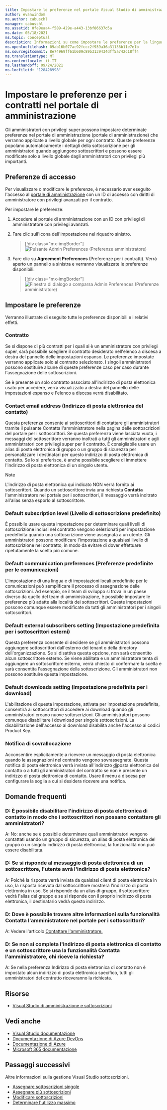 ```yaml
---
title: Impostare le preferenze nel portale Visual Studio di amministrazione delle sottoscrizioni
author: evanwindom
ms.author: cabuschl
manager: cabuschl
ms.assetid: 0fe9eaa4-f589-429e-a443-13bf86637d5a
ms.date: 05/18/2021
ms.topic: conceptual
description: Informazioni su come impostare le preferenze per la lingua, i contatti, il livello di sottoscrizione e altre opzioni nel portale di amministrazione
ms.openlocfilehash: 09ab16b077ac92fccc2f939a36a31136b11e7e1b
ms.sourcegitcommit: 8e74969ff61b609c89b3139434dff5a742c18ff4
ms.translationtype: MT
ms.contentlocale: it-IT
ms.lasthandoff: 09/24/2021
ms.locfileid: "128428998"
---
```

# <a name="set-preferences-for-your-agreements-in-the-admin-portal"></a>Impostare le preferenze per i contratti nel portale di amministrazione
Gli amministratori con privilegi super possono impostare determinate preferenze nel portale di amministrazione (portale di amministrazione) che verranno applicate a livello globale per ogni contratto.  Queste preferenze popolano automaticamente i dettagli della sottoscrizione per gli amministratori quando aggiungono sottoscrittori e possono essere modificate solo a livello globale dagli amministratori con privilegi più importanti.  

## <a name="access-preferences"></a>Preferenze di accesso
Per visualizzare o modificare le preferenze, è necessario aver eseguito l'accesso al [portale di amministrazione](https://manage.visualstudio.com) con un ID di accesso con diritti di amministratore con privilegi avanzati per il contratto.  

Per impostare le preferenze:
1. Accedere al portale di amministrazione con un ID con privilegi di amministratore con privilegi avanzati.
2. Fare clic sull'icona dell'impostazione nel riquadro sinistro.
   > [!div class="mx-imgBorder"]
   > ![Pulsante Admin Preferences (Preferenze amministratore)](_img/admin-preferences/admin-preferences-button.png "Fare clic su Gestisci amministratori e quindi su Preferenze contratto per visualizzare le preferenze")

3. Fare clic su **Agreement Preferences** (Preferenze per i contratti).
Verrà aperto un pannello a sinistra e verranno visualizzate le preferenze disponibili. 

   > [!div class="mx-imgBorder"]
   > ![Finestra di dialogo a comparsa Admin Preferences (Preferenze amministratore)](_img/admin-preferences/admin-preferences-flyout-2.png "Impostare le preferenze e fare clic su Salva")

## <a name="set-your-preferences"></a>Impostare le preferenze
Verranno illustrate di eseguito tutte le preferenze disponibili e i relativi effetti. 

### <a name="agreement"></a>Contratto
Se si dispone di più contratti per i quali si è un amministratore con privilegi super, sarà possibile scegliere il contratto desiderato nell'elenco a discesa a destra del pannello delle impostazioni espanso.  Le preferenze impostate verranno applicate solo al contratto selezionato.  I singoli amministratori possono sostituire alcune di queste preferenze caso per caso durante l'assegnazione delle sottoscrizioni. 

Se è presente un solo contratto associato all'indirizzo di posta elettronica usato per accedere, verrà visualizzato a destra del pannello delle impostazioni espanso e l'elenco a discesa verrà disabilitato. 

### <a name="contact-email-address"></a>Contact email address (Indirizzo di posta elettronica del contatto)
Questa preferenza consente ai sottoscrittori di contattare gli amministratori tramite  il pulsante Contatta [](https://my.visualstudio.com/subscriptions) l'amministratore nella pagina delle sottoscrizioni del portale per i sottoscrittori.  Se questa preferenza viene lasciata vuota, i messaggi del sottoscrittore verranno inoltrati a tutti gli amministratori e agli amministratori con privilegi super per il contratto.  È consigliabile usare un alias di posta elettronica di gruppo o un gruppo di sicurezza per personalizzare i destinatari per questo indirizzo di posta elettronica di contatto. Se lo si preferisce, è anche possibile scegliere di immettere l'indirizzo di posta elettronica di un singolo utente.

> [!NOTE]
> L'indirizzo di posta elettronica qui indicato NON verrà fornito ai sottoscrittori.  Quando un sottoscrittore invia una richiesta **Contatta** l'amministratore nel portale per i sottoscrittori, il messaggio verrà inoltrato all'alias senza esporlo al sottoscrittore. 

### <a name="default-subscription-level"></a>Default subscription level (Livello di sottoscrizione predefinito)
È possibile usare questa impostazione per determinare quali livelli di sottoscrizione inclusi nel contratto vengono selezionati per impostazione predefinita quando una sottoscrizione viene assegnata a un utente.  Gli amministratori possono modificare l'impostazione a qualsiasi livello di sottoscrizione nel contratto, in modo da evitare di dover effettuare ripetutamente la scelta più comune. 

### <a name="default-communication-preferences"></a>Default communication preferences (Preferenze predefinite per le comunicazioni)
L'impostazione di una lingua e di impostazioni locali predefinite per le comunicazioni può semplificare il processo di assegnazione delle sottoscrizioni.  Ad esempio, se il team di sviluppo si trova in un paese diverso da quello del team di amministrazione, è possibile impostare le preferenze più adatte alla località dei sottoscrittori. Queste impostazioni possono comunque essere modificate da tutti gli amministratori per i singoli sottoscrittori. 

### <a name="default-external-subscribers-setting"></a>Default external subscribers setting (Impostazione predefinita per i sottoscrittori esterni)
Questa preferenza consente di decidere se gli amministratori possono aggiungere sottoscrittori dall'esterno del tenant o della directory dell'organizzazione.  Se si disattiva questa opzione, non sarà consentito alcun sottoscrittore esterno.  Se viene abilitata e un amministratore tenta di aggiungere un sottoscrittore esterno, verrà chiesto di confermare la scelta e sarà consentita l'assegnazione della sottoscrizione. Gli amministratori non possono sostituire questa impostazione. 

### <a name="default-downloads-setting"></a>Default downloads setting (Impostazione predefinita per i download)
L'abilitazione di questa impostazione, attivata per impostazione predefinita, consentirà ai sottoscrittori di accedere ai download quando gli amministratori creano nuove sottoscrizioni.  Gli amministratori possono comunque disabilitare i download per singole sottoscrizioni.  La disabilitazione dell'accesso ai download disabilita anche l'accesso ai codici Product Key.  

### <a name="overallocation-notification"></a>Notifica di sovrallocazione 
Acconsentire esplicitamente a ricevere un messaggio di posta elettronica quando le assegnazioni nel contratto vengono sovrassegnate. Questa notifica di posta elettronica verrà inviata all'indirizzo [di](admin-preferences.md#contact-email-address)posta elettronica del contatto o a tutti gli amministratori del contratto se non è presente un indirizzo di posta elettronica di contatto. Usare il menu a discesa per configurare la soglia a cui si desidera ricevere una notifica. 

 
## <a name="frequently-asked-questions"></a>Domande frequenti
### <a name="q--can-i-disable-the-contact-email-address-so-subscribers-cannot-contact-admins"></a>D: È possibile disabilitare l'indirizzo **di posta elettronica di contatto in** modo che i sottoscrittori non possano contattare gli amministratori?
A: No: anche se è possibile determinare quali amministratori vengono contattati usando un gruppo di sicurezza, un alias di posta elettronica del gruppo o un singolo indirizzo di posta elettronica, la funzionalità non può essere disabilitata.

### <a name="q-if-i-answer-a-subscribers-email-will-they-have-my-email-address"></a>D: Se si risponde al messaggio di posta elettronica di un sottoscrittore, l'utente avrà l'indirizzo di posta elettronica?
A: Poiché la risposta verrà inviata da qualsiasi client di posta elettronica in uso, la risposta ricevuta dal sottoscrittore mostrerà l'indirizzo di posta elettronica in uso.  Se si risponde da un alias di gruppo, il sottoscrittore vedrà l'alias del gruppo  e se si risponde con il proprio indirizzo di posta elettronica, il destinatario vedrà questo indirizzo.  

### <a name="q-where-can-i-find-out-more-about-the-contact-my-admin-feature-in-the-subscriber-portal"></a>D: Dove è possibile trovare altre informazioni sulla funzionalità Contatta l'amministratore **nel** portale per i sottoscrittori?
A: Vedere l'articolo [Contattare l'amministratore.](contact-my-admin.md) 

### <a name="q-if-we-dont-complete-the-contact-email-address-and-a-subscriber-uses-the-contact-my-admin-feature-who-receives-their-request"></a>D: Se non si completa l'indirizzo di posta elettronica di **contatto** e un sottoscrittore usa la funzionalità **Contatta** l'amministratore, chi riceve la richiesta?
A: Se nella preferenza Indirizzo  di posta elettronica di contatto non è impostato alcun indirizzo di posta elettronica specifico, tutti gli amministratori del contratto riceveranno la richiesta. 

## <a name="resources"></a>Risorse
- [Visual Studio di amministrazione e sottoscrizioni](https://aka.ms/vsadminhelp)

## <a name="see-also"></a>Vedi anche
- [Visual Studio documentazione](/visualstudio/)
- [Documentazione di Azure DevOps](/azure/devops/)
- [Documentazione di Azure](/azure/)
- [Microsoft 365 documentazione](/microsoft-365/)

## <a name="next-steps"></a>Passaggi successivi
Altre informazioni sulla gestione Visual Studio sottoscrizioni.
- [Assegnare sottoscrizioni singole](assign-license.md)
- [Assegnare più sottoscrizioni](assign-license-bulk.md)
- [Modificare sottoscrizioni](edit-license.md)
- [Determinare l'utilizzo massimo](maximum-usage.md)